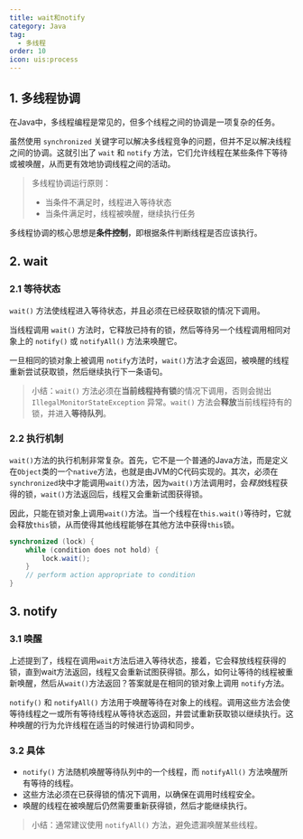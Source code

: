 ```yaml
---
title: wait和notify
category: Java
tag:
  - 多线程
order: 10
icon: uis:process
---
```


## 1. 多线程协调

在Java中，多线程编程是常见的，但多个线程之间的协调是一项复杂的任务。

虽然使用 `synchronized` 关键字可以解决多线程竞争的问题，但并不足以解决线程之间的协调。这就引出了 `wait` 和 `notify` 方法，它们允许线程在某些条件下等待或被唤醒，从而更有效地协调线程之间的活动。

> 多线程协调运行原则：
>
> - 当条件不满足时，线程进入等待状态
> - 当条件满足时，线程被唤醒，继续执行任务

多线程协调的核心思想是**条件控制**，即根据条件判断线程是否应该执行。

## 2. wait

### 2.1 等待状态

`wait()` 方法使线程进入等待状态，并且必须在已经获取锁的情况下调用。

当线程调用 `wait()` 方法时，它释放已持有的锁，然后等待另一个线程调用相同对象上的 `notify()` 或 `notifyAll()` 方法来唤醒它。

一旦相同的锁对象上被调用 `notify`方法时，`wait()`方法才会返回，被唤醒的线程重新尝试获取锁，然后继续执行下一条语句。

> 小结：`wait()` 方法必须在**当前线程持有锁**的情况下调用，否则会抛出 `IllegalMonitorStateException` 异常。`wait()` 方法会**释放**当前线程持有的锁，并进入**等待队列**。

### 2.2 执行机制

`wait()`方法的执行机制非常复杂。首先，它不是一个普通的Java方法，而是定义在`Object`类的一个`native`方法，也就是由JVM的C代码实现的。其次，必须在`synchronized`块中才能调用`wait()`方法，因为`wait()`方法调用时，会*释放*线程获得的锁，`wait()`方法返回后，线程又会重新试图获得锁。

因此，只能在锁对象上调用`wait()`方法。当一个线程在`this.wait()`等待时，它就会释放`this`锁，从而使得其他线程能够在其他方法中获得`this`锁。

```java
synchronized (lock) {
    while (condition does not hold) {
        lock.wait();
    }
    // perform action appropriate to condition
}
```

## 3. notify

### 3.1 唤醒

上述提到了，线程在调用`wait`方法后进入等待状态，接着，它会释放线程获得的锁，直到wait方法返回，线程又会重新试图获得锁。那么，如何让等待的线程被重新唤醒，然后从`wait()`方法返回？答案就是在相同的锁对象上调用 `notify`方法。

`notify()` 和 `notifyAll()` 方法用于唤醒等待在对象上的线程。调用这些方法会使等待线程之一或所有等待线程从等待状态返回，并尝试重新获取锁以继续执行。这种唤醒的行为允许线程在适当的时候进行协调和同步。

### 3.2 具体

- `notify()` 方法随机唤醒等待队列中的一个线程，而 `notifyAll()` 方法唤醒所有等待的线程。
- 这些方法必须在已获得锁的情况下调用，以确保在调用时线程安全。
- 唤醒的线程在被唤醒后仍然需要重新获得锁，然后才能继续执行。

> 小结：通常建议使用 `notifyAll()` 方法，避免遗漏唤醒某些线程。